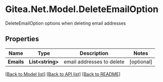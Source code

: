 # Gitea.Net.Model.DeleteEmailOption
DeleteEmailOption options when deleting email addresses

## Properties

Name | Type | Description | Notes
------------ | ------------- | ------------- | -------------
**Emails** | **List&lt;string&gt;** | email addresses to delete | [optional] 

[[Back to Model list]](../README.md#documentation-for-models) [[Back to API list]](../README.md#documentation-for-api-endpoints) [[Back to README]](../README.md)

